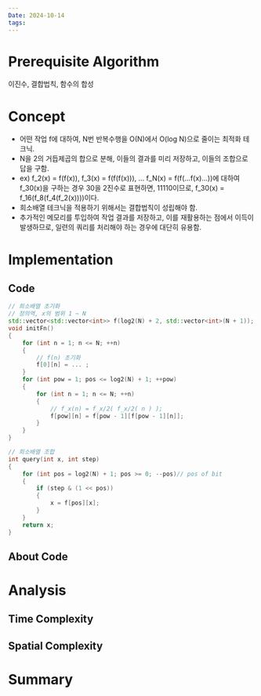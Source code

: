 ```yaml
---
Date: 2024-10-14
tags:
---
```

# Prerequisite Algorithm
이진수, 결합법칙, 함수의 합성
# Concept
- 어떤 작업 f에 대하여, N번 반복수행을 O(N)에서 O(log N)으로 줄이는 최적화 테크닉.
- N을 2의 거듭제곱의 합으로 분해, 이들의 결과를 미리 저장하고, 이들의 조합으로 답을 구함.
- ex) f_2(x) = f(f(x)), f_3(x) = f(f(f(x))), ... f_N(x) = f(f(...f(x)...))에 대하여 f_30(x)을 구하는 경우
		30을 2진수로 표현하면, 11110이므로, f_30(x) = f_16(f_8(f_4(f_2(x))))이다.
- 희소배열 테크닉을 적용하기 위해서는 결합법칙이 성립해야 함.
- 추가적인 메모리를 투입하여 작업 결과를 저장하고, 이를 재활용하는 점에서 이득이 발생하므로, 일련의 쿼리를 처리해야 하는 경우에 대단히 유용함.
# Implementation

## Code

``` C++
// 희소배열 초기화
// 정의역, x의 범위 1 ~ N
std::vector<std::vector<int>> f(log2(N) + 2, std::vector<int>(N + 1));
void initFn()
{
	for (int n = 1; n <= N; ++n)
	{
		// f(n) 초기화
		f[0][n] = ... ;
	}
	for (int pow = 1; pos <= log2(N) + 1; ++pow)
	{
		for (int n = 1; n <= N; ++n)
		{
			// f_x(n) = f_x/2( f_x/2( n ) );
			f[pow][n] = f[pow - 1][f[pow - 1][n]];
		}
	}
}

// 희소배열 조합
int query(int x, int step)
{
	for (int pos = log2(N) + 1; pos >= 0; --pos)// pos of bit
	{
		if (step & (1 << pos))
		{
			x = f[pos][x];
		}
	}
	return x;
}

```

## About Code

# Analysis

## Time Complexity

## Spatial Complexity

# Summary
